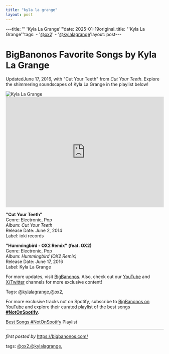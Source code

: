```yaml
---
title: "kyla la grange"
layout: post
---
```

---title: "' 'Kyla La Grange''"date: 2025-01-19original_title: "'Kyla La Grange'"tags:  - '[@ox2](/tags/ox2/)'  - '[@kylalagrange](/tags/kylalagrange/)'layout: post---<!-- Title of the Post --><h1 >BigBanonos Favorite Songs by Kyla La Grange</h1> <!-- Introductory Text --><p >UpdatedJune 17, 2016, with "Cut Your Teeth" from <em>Cut Your Teeth</em>. Explore the shimmering soundscapes of Kyla La Grange in the playlist below!</p> <!-- Featured Image --><div > <img src="https://i.scdn.co/image/ab67616d00001e026a6e3c111f9c38cf6095b2a1" alt="Kyla La Grange" /></div> <!-- Spotify Embed --><div > <iframe src="https://open.spotify.com/embed/playlist/3hpQ7BhOr4SujblGfbNIAg?utm_source=generator" width="100%" height="352" frameborder="0" allowfullscreen="" allow="autoplay; clipboard-write; encrypted-media; fullscreen; picture-in-picture" loading="lazy"></iframe></div> <!-- Song Information --><div > <p><strong>"Cut Your Teeth"</strong><br> Genre: Electronic, Pop<br> Album: <em>Cut Your Teeth</em><br> Release Date: June 2, 2014<br> Label: ioki records</p> <p><strong>"Hummingbird - OX2 Remix" (feat. OX2)</strong><br> Genre: Electronic, Pop<br> Album: <em>Hummingbird (OX2 Remix)</em><br> Release Date: June 17, 2016<br> Label: Kyla La Grange</p></div> <!-- Footer Links --><div > <p>For more updates, visit <a href="https://bigbanonos.com/" target="_blank">BigBanonos</a>. Also, check out our <a href="https://www.youtube.com/[@BigBanonos](/tags/BigBanonos/)" target="_blank">YouTube</a> and <a href="https://x.com/bigbanonos" target="_blank">X/Twitter</a> channels for more exclusive content!</p></div> <!-- Tags --><p >Tags: [@kylalagrange](/tags/kylalagrange/),[@ox2](/tags/ox2/),</p><!--Subscribe and Playlist Links--><div>    <p>For more exclusive tracks not on Spotify, subscribe to <a href="https://www.youtube.com/[@BigBanonos](/tags/BigBanonos/)" target="_blank">BigBanonos on YouTube</a> and explore their curated playlist of the best songs <strong>[#NotOnSpotify](/tags/NotOnSpotify/)</strong>.</p>    <p><a href="https://www.youtube.com/playlist?list=PLtuNtuTatqI0kFahUCbtbfenC_ET5O_tr" target="_blank">Best Songs [#NotOnSpotify](/tags/NotOnSpotify/) Playlist<br /></a></p></div><hr /><p><em>first posted by</em> <a href="https://bigbanonos.com/" rel="noopener" target="_new">https://bigbanonos.com/</a></p><p>tags: [@ox2](/tags/ox2/),[@kylalagrange](/tags/kylalagrange/),</p>